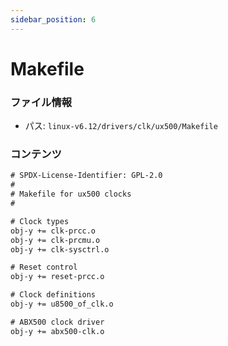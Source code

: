 ```yaml
---
sidebar_position: 6
---
```

# Makefile

### ファイル情報

- パス: `linux-v6.12/drivers/clk/ux500/Makefile`

### コンテンツ

```txt
# SPDX-License-Identifier: GPL-2.0
#
# Makefile for ux500 clocks
#

# Clock types
obj-y += clk-prcc.o
obj-y += clk-prcmu.o
obj-y += clk-sysctrl.o

# Reset control
obj-y += reset-prcc.o

# Clock definitions
obj-y += u8500_of_clk.o

# ABX500 clock driver
obj-y += abx500-clk.o

```
